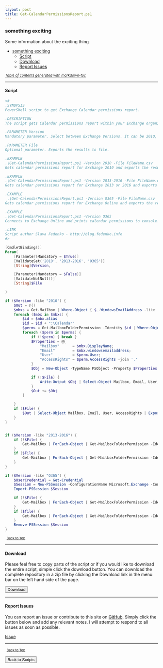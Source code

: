 ```yaml
---
layout: post
title: Get-CalendarPermissionsReport.ps1
---
```


### something exciting

Some information about the exciting thing

- [something exciting](#something-exciting)
  - [Script](#script)
  - [Download](#download)
  - [Report Issues](#report-issues)

<small><i><a href='http://ecotrust-canada.github.io/markdown-toc/'>Table of contents generated with markdown-toc</a></i></small>

---

#### Script

```powershell
<#
.SYNOPSIS
PowerShell script to get Exchange Calendar permissions report.

.DESCRIPTION
The script gets Calendar permissions report within your Exchange organization. It also can get a report from Office 365.

.PARAMETER Version
Mandatory parameter. Select between Exchange Versions. It can be 2010, 2013-2016 or O365.

.PARAMETER File
Optional parameter. Exports the results to file.

.EXAMPLE
.\Get-CalendarPermissionsReport.ps1 -Version 2010 -File FileName.csv
Gets calendar permissions report for Exchange 2010 and exports the results to FileName.csv file.

.EXAMPLE
.\Get-CalendarPermissionsReport.ps1 -Version 2013-2016 -File FileName.csv
Gets calendar permissions report for Exchange 2013 or 2016 and exports the results to FileName.csv file.

.EXAMPLE
 .\Get-CalendarPermissionsReport.ps1 -Version O365 -File FileName.csv
Gets calendar permissions report for Exchange Online and exports the results to FileName.csv file. It will ask an Office 365 admin credentials.

.EXAMPLE
.\Get-CalendarPermissionsReport.ps1 -Version O365
Connects to Exchange Online and prints calendar permissions to console.

.LINK
Script author Slava Fedenko - http://blog.fedenko.info
#>

[CmdletBinding()]
Param(
    [Parameter(Mandatory = $True)]
    [ValidateSet('2010', '2013-2016', 'O365')]
    [String]$Version,

    [Parameter(Mandatory = $False)]
    [ValidateNotNull()]
    [String]$File

)

if ($Version -like "2010") {
    $Out = @()
    $mbxs = Get-Mailbox | Where-Object { $_.WindowsEmailAddress -like '*pepcoservices*' }
    foreach ($mbx in $mbxs) {
        $id = $mbx.alias
        $id = $id + ":\Calendar"
        $perms = Get-MailboxFolderPermission -Identity $id | Where-Object { $_.User -notlike "Anonymous" -and $_.User -notlike "Default" }
        foreach ($perm in $perms) {
            if (!$perm) { break }
            $Properties = @{
                "Mailbox"      = $mbx.DisplayName;
                "Email"        = $mbx.windowsemailaddress;
                "User"         = $perm.User;
                "AccessRights" = $perm.AccessRights -join ','
            }
            $Obj = New-Object -TypeName PSObject -Property $Properties

            if (!$File) {
                Write-Output $Obj | Select-Object Mailbox, Email, User, AccessRights
            }
            $Out += $Obj
        }

    }
    if ($File) {
        $Out | Select-Object Mailbox, Email, User, AccessRights | Export-Csv -NoTypeInformation $File
    }
}


if ($Version -like "2013-2016") {
    if (!$File) {
        Get-Mailbox | ForEach-Object { Get-MailboxFolderPermission -Identity "$($_.alias):\Calendar" | Where-Object { $_.User -notlike "Anonymous" -and $_.User -notlike "Default" } } | Select-Object Identity, User, @{name = 'AccessRights'; expression = { $_.AccessRights -join ',' } }
    }
    if ($File) {
        Get-Mailbox | ForEach-Object { Get-MailboxFolderPermission -Identity "$($_.alias):\Calendar" | Where-Object { $_.User -notlike "Anonymous" -and $_.User -notlike "Default" } } | Select-Object Identity, User, @{name = 'AccessRights'; expression = { $_.AccessRights -join ',' } } | Export-Csv -NoTypeInformation $File
    }
}

if ($Version -like "O365") {
    $UserCredential = Get-Credential
    $Session = New-PSSession -ConfigurationName Microsoft.Exchange -ConnectionUri https://outlook.office365.com/powershell-liveid/ -Credential $UserCredential -Authentication Basic -AllowRedirection
    Import-PSSession $Session

    if (!$File) {
        Get-Mailbox | ForEach-Object { Get-MailboxFolderPermission -Identity "$($_.alias):\Calendar" | Where-Object { $_.User -notlike "Anonymous" -and $_.User -notlike "Default" } } | Select-Object Identity, User, @{name = 'AccessRights'; expression = { $_.AccessRights -join ',' } }
    }
    if ($file) {
        Get-Mailbox | ForEach-Object { Get-MailboxFolderPermission -Identity "$($_.alias):\Calendar" | Where-Object { $_.User -notlike "Anonymous" -and $_.User -notlike "Default" } } | Select-Object Identity, User, @{name = 'AccessRights'; expression = { $_.AccessRights -join ',' } } | Export-Csv -NoTypeInformation $File
    }
    Remove-PSSession $Session
}
```

<span style="font-size:11px;"><a href="#"><i class="fas fa-caret-up" aria-hidden="true" style="color: white; margin-right:5px;"></i>Back to Top</a></span>

---

#### Download

Please feel free to copy parts of the script or if you would like to download the entire script, simple click the download button. You can download the complete repository in a zip file by clicking the Download link in the menu bar on the left hand side of the page.

<button class="btn" type="submit" onclick="window.open('/PowerShell/scripts/activeDirectory/Get-CalendarPermissionsReport.ps1')">
    <i class="fa fa-cloud-download-alt">
    </i>
        Download
</button>

---

#### Report Issues

You can report an issue or contribute to this site on <a href="https://github.com/BanterBoy/scripts-blog/issues">GitHub</a>. Simply click the button below and add any relevant notes. I will attempt to respond to all issues as soon as possible.

<!-- Place this tag where you want the button to render. -->

<a class="github-button" href="https://github.com/BanterBoy/scripts-blog/issues/new?title=Get-CalendarPermissionsReport.ps1&body=There is a problem with this function. Please find details below." data-show-count="true" aria-label="Issue BanterBoy/scripts-blog on GitHub">Issue</a>

---

<span style="font-size:11px;"><a href="#"><i class="fas fa-caret-up" aria-hidden="true" style="color: white; margin-right:5px;"></i>Back to Top</a></span>

<a href="/menu/_pages/scripts.html">
    <button class="btn">
        <i class='fas fa-reply'>
        </i>
            Back to Scripts
    </button>
</a>

[1]: http://ecotrust-canada.github.io/markdown-toc
[2]: https://github.com/googlearchive/code-prettify
